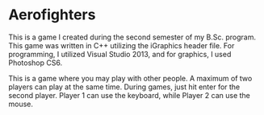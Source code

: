 # Aerofighters
This is a game I created during the second semester of my B.Sc. program. This game was written in C++ utilizing the iGraphics header file. For programming, I utilized Visual Studio 2013, and for graphics, I used Photoshop CS6.

This is a game where you may play with other people. A maximum of two players can play at the same time. During games, just hit enter for the second player. Player 1 can use the keyboard, while Player 2 can use the mouse.
